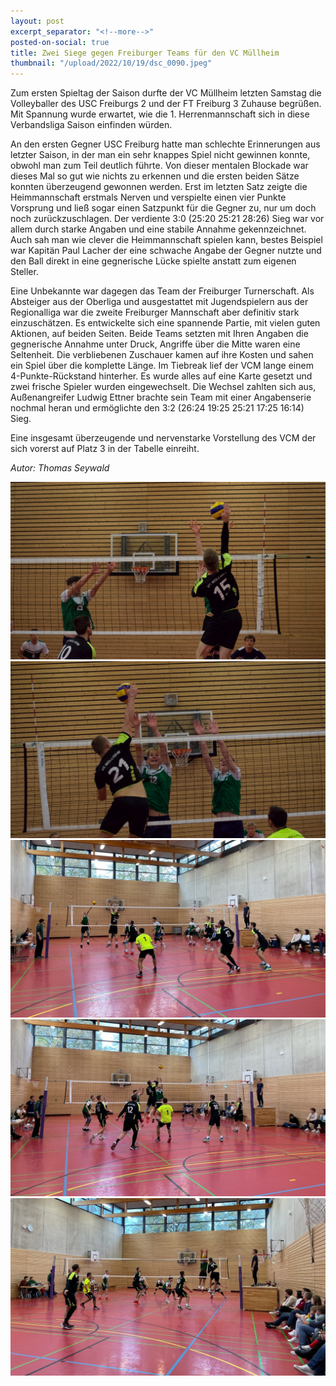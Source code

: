 ```yaml
---
layout: post
excerpt_separator: "<!--more-->"
posted-on-social: true
title: Zwei Siege gegen Freiburger Teams für den VC Müllheim
thumbnail: "/upload/2022/10/19/dsc_0090.jpeg"
---
```

Zum ersten Spieltag der Saison durfte der VC Müllheim letzten Samstag die Volleyballer des USC Freiburgs 2 und der FT Freiburg 3 Zuhause begrüßen. Mit Spannung wurde erwartet, wie die 1. Herrenmannschaft sich in diese Verbandsliga Saison einfinden würden.

An den ersten Gegner USC Freiburg hatte man schlechte Erinnerungen aus letzter Saison, in der man ein sehr knappes Spiel nicht gewinnen konnte, obwohl man zum Teil deutlich führte. Von dieser mentalen Blockade war dieses Mal so gut wie nichts zu erkennen und die ersten beiden Sätze konnten überzeugend gewonnen werden. Erst im letzten Satz zeigte die Heimmannschaft erstmals Nerven und verspielte einen vier Punkte Vorsprung und ließ sogar einen Satzpunkt für die Gegner zu, nur um doch noch zurückzuschlagen. Der verdiente 3:0 (25:20 25:21 28:26) Sieg war vor allem durch starke Angaben und eine stabile Annahme gekennzeichnet. Auch sah man wie clever die Heimmannschaft spielen kann, bestes Beispiel war Kapitän Paul Lacher der eine schwache Angabe der Gegner nutzte und den Ball direkt in eine gegnerische Lücke spielte anstatt zum eigenen Steller.

Eine Unbekannte war dagegen das Team der Freiburger Turnerschaft. Als Absteiger aus der Oberliga und ausgestattet mit Jugendspielern aus der Regionalliga war die zweite Freiburger Mannschaft aber definitiv stark einzuschätzen. Es entwickelte sich eine spannende Partie, mit vielen guten Aktionen, auf beiden Seiten. Beide Teams setzten mit Ihren Angaben die gegnerische Annahme unter Druck, Angriffe über die Mitte waren eine Seltenheit. Die verbliebenen Zuschauer kamen auf ihre Kosten und sahen ein Spiel über die komplette Länge. Im Tiebreak lief der VCM lange einem 4-Punkte-Rückstand hinterher. Es wurde alles auf eine Karte gesetzt und zwei frische Spieler wurden eingewechselt. Die Wechsel zahlten sich aus, Außenangreifer Ludwig Ettner brachte sein Team mit einer Angabenserie nochmal heran und ermöglichte den 3:2 (26:24 19:25 25:21 17:25 16:14) Sieg.

Eine insgesamt überzeugende und nervenstarke Vorstellung des VCM der sich vorerst auf Platz 3 in der Tabelle einreiht.

_Autor: Thomas Seywald_

![](/upload/2022/10/19/dsc_0096.jpeg)![](/upload/2022/10/19/dsc_0112.jpeg)![](/upload/2022/10/19/img_2441.jpeg)![](/upload/2022/10/19/img_2449.jpeg)![](/upload/2022/10/19/img_2459.jpeg)
